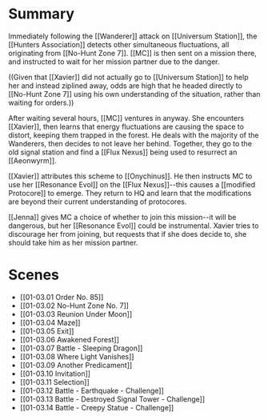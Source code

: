 # Summary

Immediately following the [[Wanderer]] attack on [[Universum Station]], the [[Hunters Association]] detects other simultaneous fluctuations, all originating from [[No-Hunt Zone 7]]. [[MC]] is then sent on a mission there, and instructed to wait for her mission partner due to the danger.

((Given that [[Xavier]] did not actually go to [[Universum Station]] to help her and instead ziplined away, odds are high that he headed directly to [[No-Hunt Zone 7]] using his own understanding of the situation, rather than waiting for orders.))

After waiting several hours, [[MC]] ventures in anyway. She encounters [[Xavier]], then learns that energy fluctuations are causing the space to distort, keeping them trapped in the forest. He deals with the majority of the Wanderers, then decides to not leave her behind. Together, they go to the old signal station and find a [[Flux Nexus]] being used to resurrect an [[Aeonwyrm]].

[[Xavier]] attributes this scheme to [[Onychinus]]. He then instructs MC to use her [[Resonance Evol]] on the [[Flux Nexus]]--this causes a [[modified Protocore]] to emerge. They return to HQ and learn that the modifications are beyond their current understanding of protocores.

[[Jenna]] gives MC a choice of whether to join this mission--it will be dangerous, but her [[Resonance Evol]] could be instrumental. Xavier tries to discourage her from joining, but requests that if she does decide to, she should take him as her mission partner.
# Scenes
* [[01-03.01 Order No. 85]]
* [[01-03.02 No-Hunt Zone No. 7]]
* [[01-03.03 Reunion Under Moon]]
* [[01-03.04 Maze]]
* [[01-03.05 Exit]]
* [[01-03.06 Awakened Forest]]
* [[01-03.07 Battle - Sleeping Dragon]]
* [[01-03.08 Where Light Vanishes]]
* [[01-03.09 Another Predicament]]
* [[01-03.10 Invitation]]
* [[01-03.11 Selection]]
* [[01-03.12 Battle - Earthquake - Challenge]]
* [[01-03.13 Battle - Destroyed Signal Tower - Challenge]]
* [[01-03.14 Battle - Creepy Statue - Challenge]]